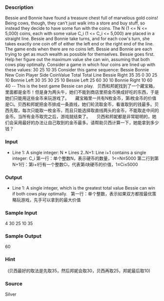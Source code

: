 
### Description
Bessie and Bonnie have found a treasure chest full of marvelous gold coins! Being cows, though, they can't just walk into a store and buy stuff, so instead they decide to have some fun with the coins. The N (1 <= N <= 5,000) coins, each with some value C_i (1 <= C_i <= 5,000) are placed in a straight line. Bessie and Bonnie take turns, and for each cow's turn, she takes exactly one coin off of either the left end or the right end of the line. The game ends when there are no coins left. Bessie and Bonnie are each trying to get as much wealth as possible for themselves. Bessie goes first. Help her figure out the maximum value she can win, assuming that both cows play optimally. Consider a game in which four coins are lined up with these values: 30 25 10 35 Consider this game sequence: Bessie Bonnie New Coin Player Side CoinValue Total Total Line Bessie Right 35 35 0 30 25 10 Bonnie Left 30 35 30 25 10 Bessie Left 25 60 30 10 Bonnie Right 10 60 40 -- This is the best game Bessie can play. 
  贝西和邦妮找到了一个藏宝箱，里面都是金币！但是身为两头牛，她们不能到商店里把金币换成好吃的东西，于是她们只能用这些金币来玩游戏了。
    藏宝箱里一共有N枚金币，第i枚金币的价值是Ci。贝西和邦妮把金币排成一条直线，她们轮流取金币，看谁取到的钱最多。贝西先取，每次只能取一枚金币，而且只能选择取直线两头的金币，不能取走中间的金币。当所有金币取完之后，游戏就结束了。
    贝西和邦妮都是非常聪明的，她们会采用最好的办法让自己取到的金币最多。请帮助贝西计算一下，她能拿到多少钱？
### Input
* Line 1: A single integer: N * Lines 2..N+1: Line i+1 contains a single integer: C_i
第一行：单个整数N，表示硬币的数量，1<=N≤5000
第二行到第N+1行：第i+l行有一个整数Ci，代表第i块硬币的价值，1≤Ci≤5000
### Output
* Line 1: A single integer, which is the greatest total value Bessie can win if both cows play optimally. 
  第一行：单个整数，表示如果双方都按最优策略玩游戏，先手可以拿到的最大价值
### Sample Input
4
30
25
10
35


### Sample Output
60


### Hint
  (贝西最好的取法是先取35，然后邦妮会取30，贝西再取25，邦妮最后取10)
### Source
Silver